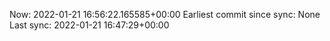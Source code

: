 Now: 2022-01-21 16:56:22.165585+00:00 Earliest commit since sync: None Last sync: 2022-01-21 16:47:29+00:00
